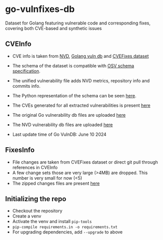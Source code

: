 # go-vulnfixes-db

Dataset for Golang featuring vulnerable code and corresponding fixes, covering both CVE-based and synthetic issues

## CVEInfo

- CVE info is taken from [NVD](https://nvd.nist.gov/developers/vulnerabilities), [Golang vuln db](https://go.dev/doc/security/vuln/database) and [CVEFixes dataset](https://zenodo.org/records/7029359)
- The schema of the dataset is compatible with [OSV schema specification](https://ossf.github.io/osv-schema/).
- The unified vulnerability file adds NVD metrics, repository info and commits info.
- The Python representation of the schema can be seen [here](./src/schemas/osv.py).

- The CVEs generated for all extracted vulnerabilities is present [here](./data/go-cves)
- The original Go vulnerability db files are uploaded [here](./externaldata/govulndb/)
- The NVD vulnerability db files are uploaded [here](./externaldata/nvd/)

- Last update time of Go VulnDB: June 10 2024

## FixesInfo

- File changes are taken from CVEFixes dataset or direct git pull through references in CVEInfo
- A few change sets those are very large (>4MB) are dropped. This number is very small for now (<5)
- The zipped changes files are present [here](./data/go-fixes/)

## Initializing the repo

- Checkout the repository
- Create a venv
- Activate the venv and install `pip-tools`
- `pip-compile requirements.in -o requirements.txt`
- For upgrading dependencies, add `--upgrade` to above
